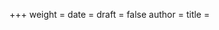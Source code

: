 +++
weight = <WEIGHT>
date = <DATE>
draft = false
author = <AUTHOR>
title = <TITLE>
icon = <ICON>
toc = true
description = <DESCRIPTION>
publishdate = <PUBLISH_DATE>
tags = <TAGS>
+++